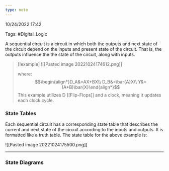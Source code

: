 ```yaml
---
type: note
---
```

10/24/2022 17:42

Tags: #Digital_Logic 

A sequential circuit is a circuit in which both the outputs and next state of the circuit depend on the inputs and present state of the circuit. That is, the outputs influence the the state of the circuit, along with inputs. 

>[!example]
>![[Pasted image 20221024174612.png]]
>
>where:
>$$\begin{align*}D_A&=AX+BX\\
>D_B&=\bar{A}X\\
>Y&=(A+B)\bar{X}\end{align*}$$
>This example utilizes D [[Flip-Flops]] and a clock, meaning it updates each clock cycle.

### State Tables
Each sequential circuit has a corresponding state table that describes the current and next state of the circuit according to the inputs and outputs. It is formatted like a truth table. The state table for the above example is:

![[Pasted image 20221024175500.png]]

---

### State Diagrams
